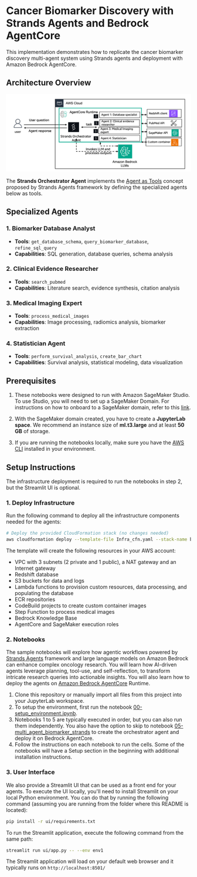 # Cancer Biomarker Discovery with Strands Agents and Bedrock AgentCore

This implementation demonstrates how to replicate the cancer biomarker discovery multi-agent system using Strands agents and deployment with Amazon Bedrock AgentCore.

## Architecture Overview

![architecture](images/Biomarker_agents_Strands_AgentCore.png)

The **Strands Orchestrator Agent** implements the [Agent as Tools](https://strandsagents.com/latest/documentation/docs/user-guide/concepts/multi-agent/agents-as-tools/) concept proposed by Strands Agents framework by defining the specialized agents below as tools.

## Specialized Agents

### 1. Biomarker Database Analyst
- **Tools**: `get_database_schema`, `query_biomarker_database`, `refine_sql_query`
- **Capabilities**: SQL generation, database queries, schema analysis

### 2. Clinical Evidence Researcher
- **Tools**: `search_pubmed`
- **Capabilities**: Literature search, evidence synthesis, citation analysis

### 3. Medical Imaging Expert
- **Tools**: `process_medical_images`
- **Capabilities**: Image processing, radiomics analysis, biomarker extraction

### 4. Statistician Agent  
- **Tools**: `perform_survival_analysis`, `create_bar_chart`
- **Capabilities**: Survival analysis, statistical modeling, data visualization

## Prerequisites

1. These notebooks were designed to run with Amazon SageMaker Studio. To use Studio, you will need to set up a SageMaker Domain. For instructions on how to onboard to a SageMaker domain, refer to this [link](https://docs.aws.amazon.com/sagemaker/latest/dg/gs-studio-onboard.html).

2. With the SageMaker domain created, you have to create a **JupyterLab space**. We recommend an instance size of **ml.t3.large** and at least **50 GB** of storage.

3. If you are running the notebooks locally, make sure you have the [AWS CLI](https://aws.amazon.com/cli/) installed in your environment.

## Setup Instructions

The infrastructure deployment is required to run the notebooks in step 2, but the Streamlit UI is optional.

### 1. Deploy Infrastructure

Run the following command to deploy all the infrastructure components needed for the agents:

```bash
# Deploy the provided CloudFormation stack (no changes needed)
aws cloudformation deploy --template-file Infra_cfn.yaml --stack-name biomarker-agentcore
```

The template will create the following resources in your AWS account:
- VPC with 3 subnets (2 private and 1 public), a NAT gateway and an Internet gateway
- Redshift database
- S3 buckets for data and logs
- Lambda functions to provision custom resources, data processing, and populating the database
- ECR repositories
- CodeBuild projects to create custom container images
- Step Function to process medical images
- Bedrock Knowledge Base
- AgentCore and SageMaker execution roles

### 2. Notebooks

The sample notebooks will explore how agentic workflows powered by [Strands Agents](https://strandsagents.com/latest/) framework and large language models on Amazon Bedrock can enhance complex oncology research. You will learn how AI-driven agents leverage planning, tool-use, and self-reflection, to transform intricate research queries into actionable insights. You will also learn how to deploy the agents on [Amazon Bedrock AgentCore](https://aws.amazon.com/bedrock/agentcore/) Runtime.

1. Clone this repository or manually import all files from this project into your JupyterLab workspace.
2. To setup the environment, first run the notebook [00-setup_environment.ipynb](00-setup_environment.ipynb).
3. Notebooks 1 to 5 are typically executed in order, but you can also run them independently. You also have the option to skip to notebook [05-multi_agent_biomarker_strands](05-multi_agent_biomarker_strands.ipynb) to create the orchestrator agent and deploy it on Bedrock AgentCore.
4. Follow the instructions on each notebook to run the cells. Some of the notebooks will have a Setup section in the beginning with additional installation instructions.

### 3. User Interface

We also provide a Streamlit UI that can be used as a front end for your agents. To execute the UI locally, you'll need to install Streamlit on your local Python environment. You can do that by running the following command (assuming you are running from the folder where this README is located):

```bash
pip install -r ui/requirements.txt
```

To run the Streamlit application, execute the following command from the same path:

```bash
streamlit run ui/app.py -- --env env1
```

The Streamlit application will load on your default web browser and it typically runs on ```http://localhost:8501/```